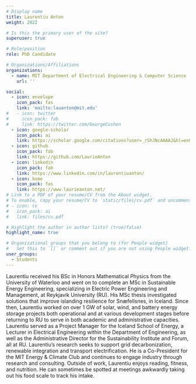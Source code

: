 ```yaml
---
# Display name
title: Laurentiu Anton
weight: 2022

# Is this the primary user of the site?
superuser: true

# Role/position
role: PhD Candidate

# Organizations/Affiliations
organizations:
  - name: MIT Department of Electrical Engineering & Computer Science
    url: ''

social:
  - icon: envelope
    icon_pack: fas
    link: 'mailto:lauanton@mit.edu'
#   - icon: twitter
#     icon_pack: fab
#     link: https://twitter.com/GeorgeCushen
  - icon: google-scholar
    icon_pack: ai
    link: https://scholar.google.com/citations?user=_rShJNcAAAAJ&hl=en&oi=ao
  - icon: github
    icon_pack: fab
    link: https://github.com/LaurieAnton
  - icon: linkedin
    icon_pack: fab
    link: https://www.linkedin.com/in/laurentiuanton/
  - icon: home
    icon_pack: fas
    link: https://www.laurieanton.net/
# Link to a PDF of your resume/CV from the About widget.
# To enable, copy your resume/CV to `static/files/cv.pdf` and uncomment the lines below.
# - icon: cv
#   icon_pack: ai
#   link: files/cv.pdf

# Highlight the author in author lists? (true/false)
highlight_name: true

# Organizational groups that you belong to (for People widget)
#   Set this to `[]` or comment out if you are not using People widget.
user_groups:
  - Students
---
```

Laurentiu received his BSc in Honors Mathematical Physics from the University of Waterloo and went on to complete an MSc in Sustainable Energy Engineering, specializing in Electric Power Engineering and Management, at Reykjavik University (RU). His MSc thesis investigated solutions that improve islanding resilience for Snæfellsnes, in Iceland. Since then, Laurentiu worked on over 1 GW of solar, wind, and battery energy storage projects both operational and at various development stages before returning to RU to serve in both academic and administrative capacities. Laurentiu served as a Project Manager for the Iceland School of Energy, a Lecturer in Electrical Engineering within the Department of Engineering, as well as the Administrative Director for the Sustainability Institute and Forum, all at RU. Laurentiu’s research seeks to support grid decarbonization, renewable integration and transport electrification. He is a Co-President for the MIT Energy & Climate Club and continues to engage industry through research and consulting. Outside of work, Laurentiu enjoys reading, fitness, and nutrition. He can sometimes be spotted at meetings awkwardly taking out his food scale to track his intake.
